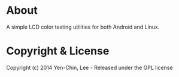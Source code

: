 
# About

A simple LCD color testing utilities for both Android and Linux.

# Copyright & License

Copyright (c)  2014 Yen-Chin, Lee - Released under the GPL license
